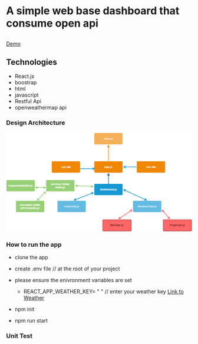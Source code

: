 # A  simple web base dashboard that consume open api

##
[Demo](https://weather-data-forcast.firebaseapp.com/)

## Technologies
- React.js
- boostrap
- html
- javascript
- Restful Api
- openweathermap api
### Design Architecture
  ![alt text](https://github.com/gloriaconcepto/web-open-api/blob/main/public/web-dashboard-architecture.png)

### How to run the app
- clone the app

- create .env file // at the root of your project

- please ensure the enivronment variables are set
   
   - REACT_APP_WEATHER_KEY= " " // enter your weather key [Link to Weather](https://openweathermap.org/forecast16)
    

- npm init

- npm run start

### Unit Test


